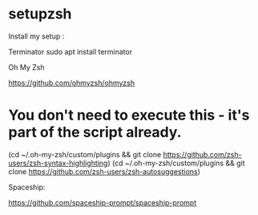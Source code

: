 # setupzsh

Install my setup :

Terminator 
sudo apt install terminator


Oh My Zsh

https://github.com/ohmyzsh/ohmyzsh


# You don't need to execute this - it's part of the script already.
(cd ~/.oh-my-zsh/custom/plugins && git clone https://github.com/zsh-users/zsh-syntax-highlighting)
(cd ~/.oh-my-zsh/custom/plugins && git clone https://github.com/zsh-users/zsh-autosuggestions)



Spaceship:

https://github.com/spaceship-prompt/spaceship-prompt

